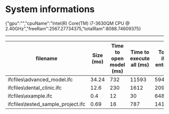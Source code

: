# System informations 
 {"gpu":"","cpuName":"Intel(R) Core(TM) i7-3630QM CPU @ 2.40GHz","freeRam":2567.27734375,"totalRam":8088.74609375}
 _________ 
| filename | Size (mo) | Time to open model (ms) | Time to execute all (ms) | Total ifc entities | Total meshes | Total geometries | total errors |
|-------|-------|-------|-------|-------|-------|-------|-------|
| ifcfiles\advanced_model.ifc | 34.24 | 732 | 11593 | 594374 | 6401 | 14120 | 590 |
 ifcfiles\dental_clinic.ifc | 12.6 | 230 | 1612 | 209259 | 2586 | 2626 | 0 |
 ifcfiles\example.ifc | 0.4 | 12 | 30 | 6487 | 115 | 119 | 0 |
 ifcfiles\tested_sample_project.ifc | 0.69 | 16 | 787 | 14119 | 93 | 98 | 88 |
